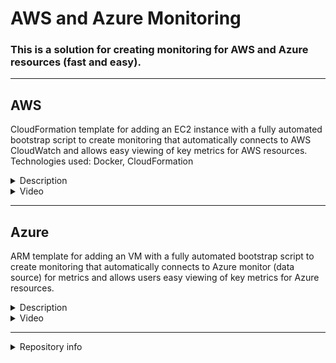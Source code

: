 # AWS and Azure Monitoring

### This is a solution for creating monitoring for AWS and Azure resources (fast and easy).

---
## AWS

CloudFormation template for adding an EC2 instance with a fully automated bootstrap script to create monitoring that automatically connects to AWS CloudWatch and allows easy viewing of key metrics for AWS resources.
Technologies used: Docker, CloudFormation


<details><summary> Description</summary>
<p>

Run EC2 instance with Docker running containers: Grafana, InfluxDB and Telegraf.

#### This CloudFormation template creates all the resources listed.
 
  - Grafana (EC2)
  - GrafanaSecurityGroup
  - GrafanaIamProfile
  - GrafanaRole
  - GrafanaPolicy

 ![Screen Shot 2022-10-24 at 12 58 36](https://user-images.githubusercontent.com/114985182/197511348-b69d6298-efd6-4e3e-9b18-cc77b135a865.jpg)

---

#### Running CloudFormation template

1. Log in to the AWS account
2. Open CloudFormation and create a stack with new resources
3. Load the template and fill in the parameters
4. Visit EC2 IP address (DNS name) to access the Grafana
   - User: admin
   - Password: admin

</p>
</details>

<details><summary> Video </summary>

https://user-images.githubusercontent.com/114985182/205161844-48b09826-201c-4106-b981-9dbd79ee5975.mp4

</details>

---

## Azure

ARM template for adding an VM with a fully automated bootstrap script to create monitoring that automatically connects to Azure monitor (data source) for metrics and allows users easy viewing of key metrics for Azure resources.

<details><summary> Description</summary>
<p>

### Resources creation for monitoring:
- Resource group
- Virtual network
- Network Interface
- Network security group
- Virtual machine
- Public IP address
- Disk

***Grafana previsioned Data sources***: 
- Azure Monitor for getting metrics on network resources. Credentials will be with User assigned Managed Identity.
- InfluxDB data source in combination with Telegraf for getting metrics on service UpTime.
	
![Screen Shot 2022-11-07 at 21 19 27](https://user-images.githubusercontent.com/114985182/200407339-7eb059a1-53c6-4ba2-9c9a-a38fe8b65380.jpg)


---

#### Running ARM temp from Azure CLI

1. Edit UserData (bootstrap script)

   Open ARM tempate (azuredeploy.json) and Base64 decode userData for VM. After editing variables for the DNS names form script encode it back to Base64. 
   
   ![base64decode](https://user-images.githubusercontent.com/114985182/205156582-99064f93-9a3c-4a91-ba55-62e73ab06a9c.gif)

2. Log in to Azure

   ```Bash
   az login
   ```

3. Set the right subscription

   ```Bash
   az account set --subscription "your subscription id"
   ```

4. Create the Resource group

   ```Bash
   az account list-locations

   az group create --name "resource-group" --location "your location"
   ```

5. Deploy the ARM template

   ```Bash
   az group deployment create --name "name of your deployment" --resource-group "resource-group" --template-file "./azuredeploy.json"
   ```

6. In Azure CLI fill in "Linux OS Password" parameter

-   At least 12 characters
-   A mixture of both uppercase and lowercase letters
-   A mixture of letters and numbers

7. Go to [portal.azure.com](http://portal.azure.com/) and add the role assignment “Monitoring Reader” to the Subscription you want to monitor.

![iam_role_assignment](https://user-images.githubusercontent.com/114985182/200497894-485cf825-7fda-413f-b572-c788b04c5f6d.jpg)
	
8. Visit GrafanaVM IP address (DNS name) to access the Grafana
  
   - User: admin
   - Password: admin

</p>
</details>

<details><summary> Video </summary>

https://user-images.githubusercontent.com/114985182/205161932-5fcb91f8-4ccb-4be1-8571-c2ff3a062dab.mp4

</details>

---


<details><summary>Repository info</summary>
<p>

#### ⚠️  This is a Valcon private repository and it needs a personal access token to be cloned.  ⚠️

The maintainer for the repository: senad.dizdarevic@valcon.com
If you are cloning this repository and creating a new one make sure to change the git clone command in the user-data section of the template.

</p>
</details>